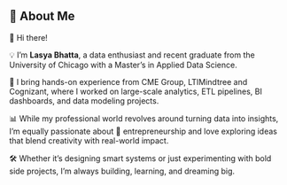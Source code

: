 ## 💬 About Me

👋 Hi there! 

💡 I’m **Lasya Bhatta**, a data enthusiast and recent graduate from the University of Chicago with a Master’s in Applied Data Science.

💼 I bring hands-on experience from CME Group, LTIMindtree and Cognizant, where I worked on large-scale analytics, ETL pipelines, BI dashboards, and data modeling projects. 

📊 While my professional world revolves around turning data into insights, I’m equally passionate about 🚀 entrepreneurship and love exploring ideas that blend creativity with real-world impact.  

🛠️ Whether it’s designing smart systems or just experimenting with bold side projects, I’m always building, learning, and dreaming big.
